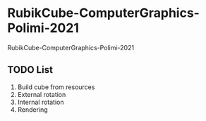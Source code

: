 # RubikCube-ComputerGraphics-Polimi-2021
RubikCube-ComputerGraphics-Polimi-2021

## TODO List
1. Build cube from resources </br>
2. External rotation </br>
3. Internal rotation </br>
4. Rendering